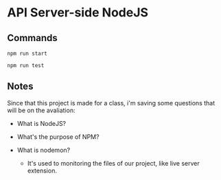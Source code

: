 # API Server-side NodeJS

## Commands

`npm run start`

`npm run test`

## Notes

Since that this project is made for a class, i'm saving some questions that will be on the avaliation:

- What is NodeJS?

- What's the purpose of NPM?

- What is nodemon?
    - It's used to monitoring the files of our project, like live server extension.